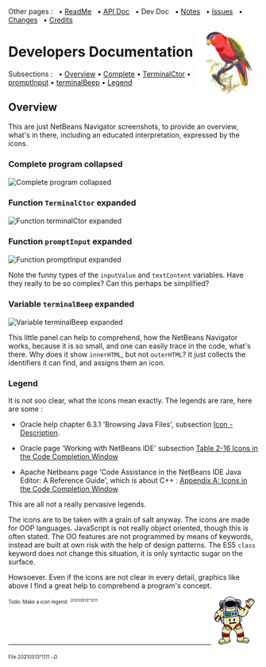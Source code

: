 Other pages : &nbsp;
 • [ReadMe](./../README.md) &nbsp;
 • [API Doc](./api-doc.md) &nbsp;
 • Dev Doc &nbsp;
 • [Notes](./notes.md) &nbsp;
 • [Issues](./issues.md) &nbsp;
 • [Changes](./changes.md) &nbsp;
 • [Credits](./credits.md)

<img src="./20210512o1713.purple-bellied-lory.v2.x0256y0256.png" align="right" width="128" height="128" alt="Purple-Bellied Lory">

# Developers Documentation

Subsections : &nbsp;
 • [Overview](#id20210513o1121)
 • [Complete](#id20210513o1125)
 • [TerminalCtor](#id20210513o1131)
 • [promptInput](#id20210513o1135)
 • [terminalBeep](#id20210513o1141)
 • [Legend](#id20210513o1145)

<a name="id20210513o1121"></a>
## Overview

This are just NetBeans Navigator screenshots, to provide an overview,
 what's in there, including an educated interpretation, expressed by the icons.

### Complete program collapsed <a name="id20210513o1125"></a>

<img src="./terminaljs/docs/20210513o0922.nb-navigator-collapsed.png" align="center" width="454" height="440" alt="Complete program collapsed">

### Function `TerminalCtor` expanded <a name="id20210513o1131"></a>

<img src="./terminaljs/docs/20210513o0923.nb-navigator-terminalctor.png" align="center" width="421" height="777" alt="Function terminalCtor expanded">

### Function `promptInput` expanded <a name="id20210513o1135"></a>

<img src="./terminaljs/docs/20210513o0924.nb-navigator-promptinput.png" align="center" width="792" height="636" alt="Function promptInput expanded">

Note the funny types of the `inputValue` and `textContent` variables. Have they
 really to be so complex? Can this perhaps be simplified?

### Variable `terminalBeep` expanded <a name="id20210513o1141"></a>

<img src="./terminaljs/docs/20210513o0925.nb-navigator-terminalbeep.png" align="center" width="417" height="128" alt="Variable terminalBeep expanded">

This little panel can help to comprehend, how the NetBeans Navigator works,
 because it is so small, and one can easily trace in the code, what's there.
 Why does it show `innerHTML`, but not `outerHTML`? It just collects the
 identifiers it can find, and assigns them an icon.

### Legend <a name="id20210513o1145"></a>

It is not soo clear, what the icons mean exactly. The legends
 are rare, here are some :

-  Oracle help chapter 6.3.1 'Browsing Java Files', subsection
 [Icon - Description](https://docs.oracle.com/cd/E50453_01/doc.80/e50452/work_java_code.htm#r1c1-t5).

- Oracle page 'Working with NetBeans IDE' subsection
 [Table 2-16 Icons in the Code Completion Window](https://docs.oracle.com/netbeans/nb81/netbeans/develop/working_nbeans.htm#sthref75)

-  Apache Netbeans page 'Code Assistance in the NetBeans IDE Java
 Editor: A Reference Guide', which is about C++ :
 [Appendix A: Icons in the Code Completion Window](https://netbeans.apache.org/kb/docs/java/editor-codereference.html#_appendix_a_icons_in_the_code_completion_window).

This are all not a really pervasive legends.

The icons are to be taken with a grain of salt anyway. The icons are made for
 OOP languages. JavaScript is not really object oriented, though this is often
 stated. The OO features are not programmed by means of keywords, instead are
 built at own risk with the help of design patterns. The ES5 `class` keyword
 does not change this situation, it is only syntactic sugar on the surface.

Howsoever. Even if the icons are not clear in every detail, graphics
 like above I find a great help to comprehend a program's concept.

<img src="./20210512o1743.waving-astronaut.v2.p12.png" align="right" width="96" height="96" alt="Waving Kosmonaut">

<sup><sub>Todo: Make a icon legend.</sub></sup> <sup><sub><sup>20210513°1211</sup></sub></sup>

&nbsp;

&nbsp;

---

<sup><sub>File 20210513°1111 ܀Ω</sub></sup>
